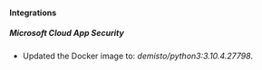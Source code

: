 #### Integrations
##### Microsoft Cloud App Security
- Updated the Docker image to: *demisto/python3:3.10.4.27798*.
